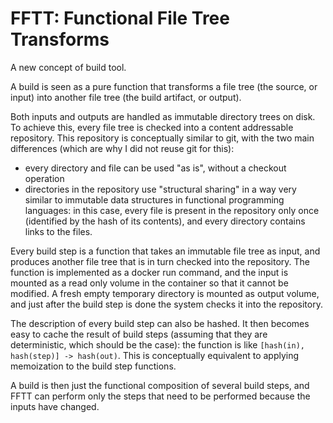 # FFTT: Functional File Tree Transforms

A new concept of build tool.

A build is seen as a pure function that transforms a file tree (the source, or input) into another file tree (the build artifact, or output).

Both inputs and outputs are handled as immutable directory trees on disk.
To achieve this, every file tree is checked into a content addressable repository.
This repository is conceptually similar to git, with the two main differences (which are why I did not reuse git for this):

* every directory and file can be used "as is", without a checkout operation
* directories in the repository use "structural sharing" in a way very similar to immutable data structures in functional programming languages: in this case, every file is present in the repository only once (identified by the hash of its contents), and every directory contains links to the files.

Every build step is a function that takes an immutable file tree as input, and produces another file tree that is in turn checked into the repository.
The function is implemented as a docker run command, and the input is mounted as a read only volume in the container so that it cannot be modified.
A fresh empty temporary directory is mounted as output volume, and just after the build step is done the system checks it into the repository.

The description of every build step can also be hashed.
It then becomes easy to cache the result of build steps (assuming that they are deterministic, which should be the case): the function is like `[hash(in), hash(step)] -> hash(out)`. This is conceptually equivalent to applying memoization to the build step functions.

A build is then just the functional composition of several build steps, and FFTT can perform only the steps that need to be performed because the inputs have changed.
